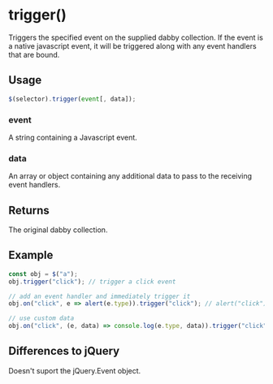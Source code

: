 # trigger()

Triggers the specified event on the supplied dabby collection. If the event is a native javascript event, it will be triggered along with any event handlers that are bound.

## Usage

```javascript
$(selector).trigger(event[, data]);
```

### event

A string containing a Javascript event.

### data

An array or object containing any additional data to pass to the receiving event handlers.

## Returns

The original dabby collection.

## Example

```javascript
const obj = $("a");
obj.trigger("click"); // trigger a click event

// add an event handler and immediately trigger it
obj.on("click", e => alert(e.type)).trigger("click"); // alert("click")

// use custom data
obj.on("click", (e, data) => console.log(e.type, data)).trigger("click");
```

## Differences to jQuery

Doesn't suport the jQuery.Event object.
